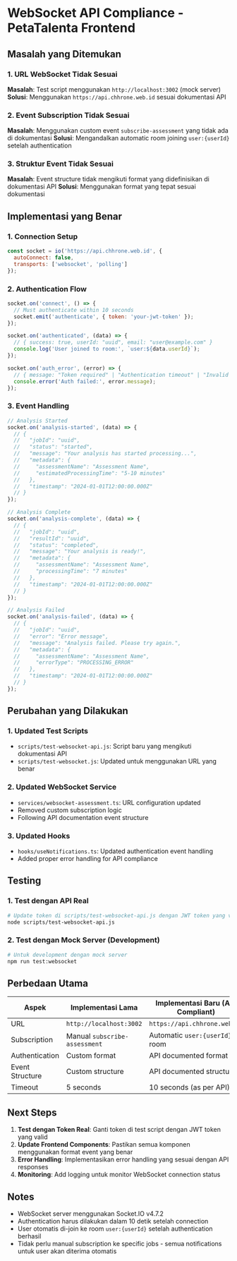 # WebSocket API Compliance - PetaTalenta Frontend

## Masalah yang Ditemukan

### 1. URL WebSocket Tidak Sesuai
**Masalah**: Test script menggunakan `http://localhost:3002` (mock server)
**Solusi**: Menggunakan `https://api.chhrone.web.id` sesuai dokumentasi API

### 2. Event Subscription Tidak Sesuai
**Masalah**: Menggunakan custom event `subscribe-assessment` yang tidak ada di dokumentasi
**Solusi**: Mengandalkan automatic room joining `user:{userId}` setelah authentication

### 3. Struktur Event Tidak Sesuai
**Masalah**: Event structure tidak mengikuti format yang didefinisikan di dokumentasi API
**Solusi**: Menggunakan format yang tepat sesuai dokumentasi

## Implementasi yang Benar

### 1. Connection Setup
```javascript
const socket = io('https://api.chhrone.web.id', {
  autoConnect: false,
  transports: ['websocket', 'polling']
});
```

### 2. Authentication Flow
```javascript
socket.on('connect', () => {
  // Must authenticate within 10 seconds
  socket.emit('authenticate', { token: 'your-jwt-token' });
});

socket.on('authenticated', (data) => {
  // { success: true, userId: "uuid", email: "user@example.com" }
  console.log('User joined to room:', `user:${data.userId}`);
});

socket.on('auth_error', (error) => {
  // { message: "Token required" | "Authentication timeout" | "Invalid token" }
  console.error('Auth failed:', error.message);
});
```

### 3. Event Handling
```javascript
// Analysis Started
socket.on('analysis-started', (data) => {
  // {
  //   "jobId": "uuid",
  //   "status": "started",
  //   "message": "Your analysis has started processing...",
  //   "metadata": {
  //     "assessmentName": "Assessment Name",
  //     "estimatedProcessingTime": "5-10 minutes"
  //   },
  //   "timestamp": "2024-01-01T12:00:00.000Z"
  // }
});

// Analysis Complete
socket.on('analysis-complete', (data) => {
  // {
  //   "jobId": "uuid",
  //   "resultId": "uuid",
  //   "status": "completed",
  //   "message": "Your analysis is ready!",
  //   "metadata": {
  //     "assessmentName": "Assessment Name",
  //     "processingTime": "7 minutes"
  //   },
  //   "timestamp": "2024-01-01T12:00:00.000Z"
  // }
});

// Analysis Failed
socket.on('analysis-failed', (data) => {
  // {
  //   "jobId": "uuid",
  //   "error": "Error message",
  //   "message": "Analysis failed. Please try again.",
  //   "metadata": {
  //     "assessmentName": "Assessment Name",
  //     "errorType": "PROCESSING_ERROR"
  //   },
  //   "timestamp": "2024-01-01T12:00:00.000Z"
  // }
});
```

## Perubahan yang Dilakukan

### 1. Updated Test Scripts
- `scripts/test-websocket-api.js`: Script baru yang mengikuti dokumentasi API
- `scripts/test-websocket.js`: Updated untuk menggunakan URL yang benar

### 2. Updated WebSocket Service
- `services/websocket-assessment.ts`: URL configuration updated
- Removed custom subscription logic
- Following API documentation event structure

### 3. Updated Hooks
- `hooks/useNotifications.ts`: Updated authentication event handling
- Added proper error handling for API compliance

## Testing

### 1. Test dengan API Real
```bash
# Update token di scripts/test-websocket-api.js dengan JWT token yang valid
node scripts/test-websocket-api.js
```

### 2. Test dengan Mock Server (Development)
```bash
# Untuk development dengan mock server
npm run test:websocket
```

## Perbedaan Utama

| Aspek | Implementasi Lama | Implementasi Baru (API Compliant) |
|-------|-------------------|-----------------------------------|
| URL | `http://localhost:3002` | `https://api.chhrone.web.id` |
| Subscription | Manual `subscribe-assessment` | Automatic `user:{userId}` room |
| Authentication | Custom format | API documented format |
| Event Structure | Custom structure | API documented structure |
| Timeout | 5 seconds | 10 seconds (as per API) |

## Next Steps

1. **Test dengan Token Real**: Ganti token di test script dengan JWT token yang valid
2. **Update Frontend Components**: Pastikan semua komponen menggunakan format event yang benar
3. **Error Handling**: Implementasikan error handling yang sesuai dengan API responses
4. **Monitoring**: Add logging untuk monitor WebSocket connection status

## Notes

- WebSocket server menggunakan Socket.IO v4.7.2
- Authentication harus dilakukan dalam 10 detik setelah connection
- User otomatis di-join ke room `user:{userId}` setelah authentication berhasil
- Tidak perlu manual subscription ke specific jobs - semua notifications untuk user akan diterima otomatis
